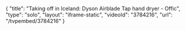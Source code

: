 {
    "title": "Taking off in Iceland: Dyson Airblade Tap hand dryer - Offic",
    "type": "solo",
    "layout": "iframe-static",
    "videoId": "3784216",
    "url": "\/tvpembed\/3784216"
}